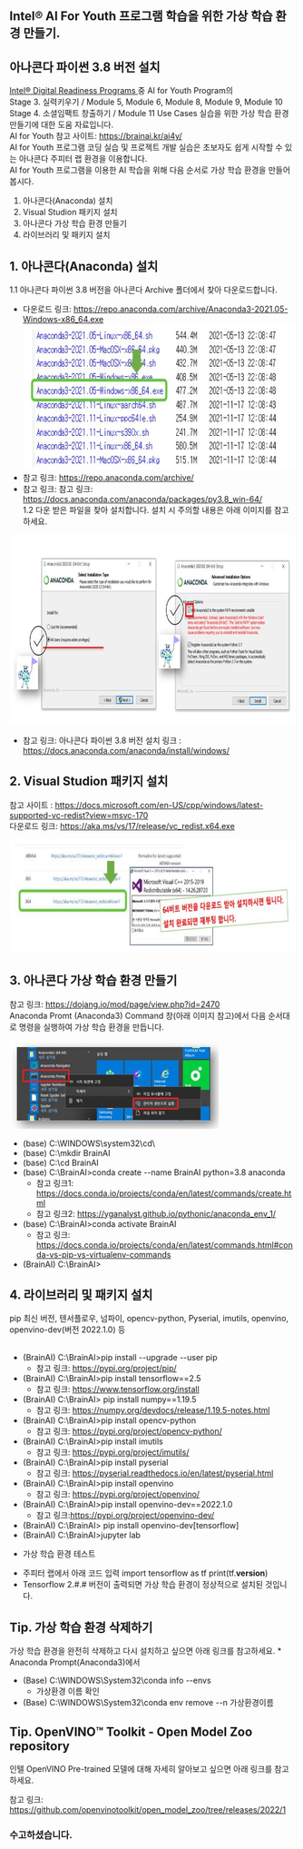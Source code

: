 ## Intel® AI For Youth 프로그램 학습을 위한 가상 학습 환경 만들기.
  ## 아나콘다 파이썬 3.8 버전 설치
      
<a href="https://www.intel.com/content/www/us/en/corporate/artificial-intelligence/digital-readiness-home.html" target=_blank> Intel® Digital Readiness Programs </a>  중 AI for Youth Program의 <br>
  Stage 3. 실력키우기 / Module 5, Module 6, Module 8, Module 9, Module 10 <br>
  Stage 4. 소셜임팩트 창출하기 / Module 11 Use Cases 실습을 위한 가상 학습 환경 만들기에 대한 도움 자료입니다. <br>
  AI for Youth 참고 사이트: https://brainai.kr/ai4y/ <br>
  AI for Youth 프로그램 코딩 실습 및 프로젝트 개발 실습은 초보자도 쉽게 시작할 수 있는 아나콘다 주피터 랩 환경을 이용합니다.<br>
  AI for Youth 프로그램을 이용한 AI 학습을 위해 다음 순서로 가상 학습 환경을 만들어 봅시다.
  
  1. 아나콘다(Anaconda) 설치
  2. Visual Studion 패키지 설치
  3. 아나콘다 가상 학습 환경 만들기
  4. 라이브러리 및 패키지 설치

## 1. 아나콘다(Anaconda) 설치

 1.1 아나콘다 파이썬 3.8 버전을 아나콘다 Archive 폴더에서 찾아 다운로드합니다.<br>
 
   - 다운로드 링크: https://repo.anaconda.com/archive/Anaconda3-2021.05-Windows-x86_64.exe <br>
 <a href="https://repo.anaconda.com/archive/" target="_blank"> <img src="https://github.com/BrainAI-Lab/venv/blob/main/Anaconda-venv-02.JPG" style="width:669px;height:257px;"> </a>
   - 참고 링크: https://repo.anaconda.com/archive/<br>
   - 참고 링크: 참고 링크: https://docs.anaconda.com/anaconda/packages/py3.8_win-64/ <br>
 1.2 다운 받은 파일을 찾아 설치합니다. 설치 시 주의할 내용은 아래 이미지를 참고하세요.
 
  <img src="https://github.com/BrainAI-Lab/venv/blob/main/Anaconda-venv-03.JPG" style="width:849px;height:335px;">

  * 참고 링크: 아나콘다 파이썬 3.8 버전 설치 링크 : https://docs.anaconda.com/anaconda/install/windows/
 
## 2. Visual Studion 패키지 설치
 참고 사이트 : https://docs.microsoft.com/en-US/cpp/windows/latest-supported-vc-redist?view=msvc-170 <br>
 다운로드 링크: https://aka.ms/vs/17/release/vc_redist.x64.exe
 
  <img src="https://github.com/BrainAI-Lab/venv/blob/main/Anaconda-venv-04.JPG" style="width:760px;height:200px;">

## 3. 아나콘다 가상 학습 환경 만들기
참고 링크: https://dojang.io/mod/page/view.php?id=2470 <br>
Anaconda Promt (Anaconda3) Command 창(아래 이미지 참고)에서 다음 순서대로 명령을 실행하여 가상 학습 환경을 만듭니다.
 
 <img src="https://github.com/BrainAI-Lab/venv/blob/main/Anaconda-venv-05.JPG" style="width:369px;height:156px;">
 
 - (base) C:\WINDOWS\system32\cd\
 - (base) C:\mkdir BrainAI
 - (base) C:\cd BrainAI
 - (base) C:\BrainAI>conda create --name BrainAI python=3.8 anaconda
    * 참고 링크1: https://docs.conda.io/projects/conda/en/latest/commands/create.html
    * 참고 링크2: https://yganalyst.github.io/pythonic/anaconda_env_1/ 
 - (base) C:\BrainAI>conda activate BrainAI
    * 참고 링크: https://docs.conda.io/projects/conda/en/latest/commands.html#conda-vs-pip-vs-virtualenv-commands
 - (BrainAI) C:\BrainAI>

## 4. 라이브러리 및 패키지 설치
  pip 최신 버전, 텐서플로우, 넘파이, opencv-python, Pyserial, imutils, openvino, openvino-dev(버전 2022.1.0) 등
  <br><br>
 
 - (BrainAI) C:\BrainAI>pip install --upgrade --user pip
    * 참고 링크: https://pypi.org/project/pip/
 - (BrainAI) C:\BrainAI>pip install tensorflow==2.5
    * 참고 링크: https://www.tensorflow.org/install
 - (BrainAI) C:\BrainAI> pip install numpy==1.19.5
    * 참고 링크: https://numpy.org/devdocs/release/1.19.5-notes.html
 - (BrainAI) C:\BrainAI>pip install opencv-python
    * 참고 링크: https://pypi.org/project/opencv-python/
 - (BrainAI) C:\BrainAI>pip install imutils
    * 참고 링크: https://pypi.org/project/imutils/
 - (BrainAI) C:\BrainAI>pip install pyserial
    * 참고 링크: https://pyserial.readthedocs.io/en/latest/pyserial.html
 - (BrainAI) C:\BrainAI>pip install openvino
    * 참고 링크: https://pypi.org/project/openvino/
 - (BrainAI) C:\BrainAI>pip install openvino-dev==2022.1.0
    * 참고 링크:https://pypi.org/project/openvino-dev/
 - (BrainAI) C:\BrainAI> pip install openvino-dev[tensorflow]
 - (BrainAI) C:\BrainAI>jupyter lab

  * 가상 학습 환경 테스트

 - 주피터 랩에서 아래 코드 입력 
   import tensorflow as tf
   print(tf.__version__)
  - Tensorflow 2.#.# 버전이 출력되면 가상 학습 환경이 정상적으로 설치된 것입니다.


## Tip. 가상 학습 환경 삭제하기

  가상 학습 환경을 완전히 삭제하고 다시 설치하고 싶으면 아래 링크를 참고하세요. 
    * Anaconda Prompt(Anaconda3)에서 
 - (Base) C:\WINDOWS\System32\conda info --envs
    * 가상환경 이름 확인
 - (Base) C:\WINDOWS\System32\conda env remove --n 가상환경이름 

## Tip. OpenVINO™ Toolkit - Open Model Zoo repository

  인텔 OpenVINO Pre-trained 모델에 대해 자세히 알아보고 싶으면 아래 링크를 참고하세요. 

  참고 링크: https://github.com/openvinotoolkit/open_model_zoo/tree/releases/2022/1

### 수고하셨습니다. 

